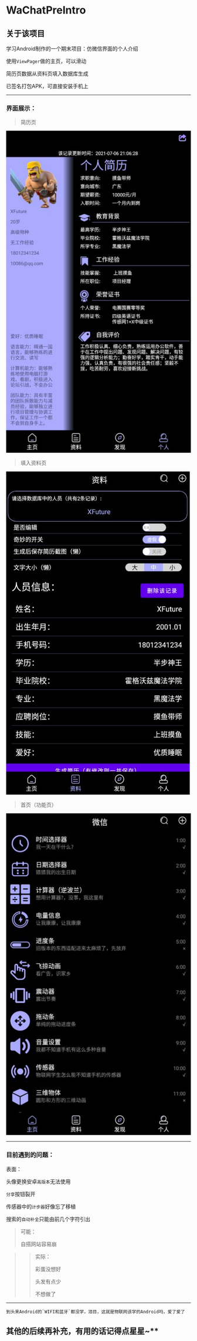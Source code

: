 # WaChatPreIntro
## 关于该项目

学习Android制作的一个期末项目：仿微信界面的个人介绍

使用`ViewPager`做的主页，可以滑动

简历页数据从资料页填入数据库生成

已签名打包APK，可直接安装手机上



---

### 界面展示：

> 简历页

  ![](/img/简历页.jpg)

> 填入资料页

  ![](/img/资料页.jpg)

> 首页（功能页）

  ![](/img/首页.jpg)

---

### 目前遇到的问题：

表面：

头像更换安卓`高版本`无法使用

`分享`按钮裂开

传感器中的`计步器`好像忘了移植

搜索的`自动补全`只能由前几个字符引出

> 可能：
> 
> 自搭网站容易崩

> > 实际：
> > 
> > 彩蛋没想好
> > 
> > 头发有点少
> > 
> > 不想做了



---



```
到头来Android的`WIFI和蓝牙`都没学，泪目，这就是物联网该学的Android吗，爱了爱了
```





## 其他的后续再补充，有用的话记得点星星~**

